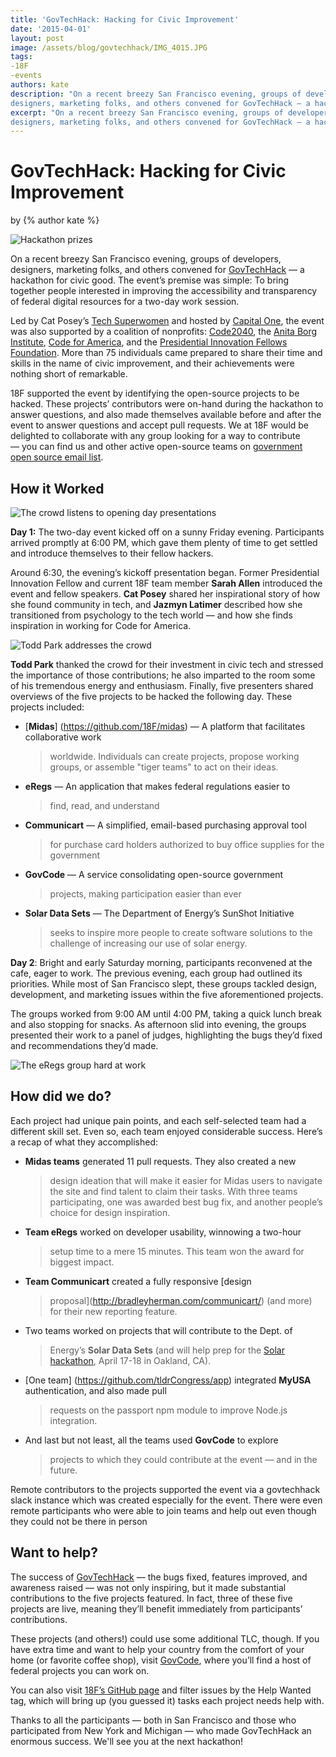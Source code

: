 ```yaml
---
title: 'GovTechHack: Hacking for Civic Improvement'
date: '2015-04-01'
layout: post
image: /assets/blog/govtechhack/IMG_4015.JPG
tags: 
-18F
-events
authors: kate
description: "On a recent breezy San Francisco evening, groups of developers,
designers, marketing folks, and others convened for GovTechHack — a hackathon for civic good. The event’s premise was simple: To bring together people interested in improving the accessibility and transparency of federal digital resources for a two-day work session."
excerpt: "On a recent breezy San Francisco evening, groups of developers,
designers, marketing folks, and others convened for GovTechHack — a hackathon for civic good. The event’s premise was simple: To bring together people interested in improving the accessibility and transparency of federal digital resources for a two-day work session."
---
```

 GovTechHack: Hacking for Civic Improvement 
===========================================

<p class="authors">
  by {% author kate %}
</p>

<img alt="Hackathon prizes" src="/assets/blog/govtechhack/IMG_4015.JPG" class="align-left" />

On a recent breezy San Francisco evening, groups of developers,
designers, marketing folks, and others convened for
[GovTechHack](http://www.eventbrite.com/e/gov-tech-hack-by-the-people-for-the-people-tickets-16135863803)
— a hackathon for civic good. The event’s premise was simple: To bring
together people interested in improving the accessibility and
transparency of federal digital resources for a two-day work session.

Led by Cat Posey’s [Tech
Superwomen](http://www.techsuperwomensummit.com/) and hosted by
[Capital One](https://www.capitalone.com/), the event was also
supported by a coalition of nonprofits:
[Code2040](http://www.code2040.org/), the [Anita Borg
Institute](http://anitaborg.org/), [Code for
America](http://www.codeforamerica.org/), and the [Presidential
Innovation Fellows Foundation](http://presidentialinnovation.org/).
More than 75 individuals came prepared to share their time and skills in
the name of civic improvement, and their achievements were nothing short
of remarkable.

18F supported the event by identifying the open-source projects to be
hacked. These projects’ contributors were on-hand during the hackathon
to answer questions, and also made themselves available before and after
the event to answer questions and accept pull requests. We at 18F would
be delighted to collaborate with any group looking for a way to
contribute — you can find us and other active open-source teams on
[government open source email
list](mailto:government-open-source@googlegroups.com).

How it Worked
-------------

<img alt="The crowd listens to opening day presentations" src="/assets/blog/govtechhack/IMG_3998.JPG" class="align-left" />

**Day 1:** The two-day event kicked off on a sunny Friday evening.
Participants arrived promptly at 6:00 PM, which gave them plenty of time
to get settled and introduce themselves to their fellow hackers.

Around 6:30, the evening’s kickoff presentation began. Former
Presidential Innovation Fellow and current 18F team member **Sarah
Allen** introduced the event and fellow speakers. **Cat Posey** shared
her inspirational story of how she found community in tech, and **Jazmyn
Latimer** described how she transitioned from psychology to the tech
world — and how she finds inspiration in working for Code for America.

<img alt="Todd Park addresses the crowd" src="/assets/blog/govtechhack/IMG_3995.JPG" class="align-left" />

**Todd Park** thanked the crowd for their investment in civic tech and
stressed the importance of those contributions; he also imparted to the
room some of his tremendous energy and enthusiasm. Finally, five
presenters shared overviews of the five projects to be hacked the
following day. These projects included:

-   [**Midas**] (https://github.com/18F/midas) — A platform that facilitates collaborative work
    > worldwide. Individuals can create projects, propose working
    > groups, or assemble "tiger teams" to act on their ideas.

-   **eRegs** — An application that makes federal regulations easier to
    > find, read, and understand

-   **Communicart** — A simplified, email-based purchasing approval tool
    > for purchase card holders authorized to buy office supplies for
    > the government

-   **GovCode** — A service consolidating open-source government
    > projects, making participation easier than ever

-   **Solar Data Sets** — The Department of Energy’s SunShot Initiative
    > seeks to inspire more people to create software solutions to the
    > challenge of increasing our use of solar energy.

**Day 2**: Bright and early Saturday morning, participants reconvened at
the cafe, eager to work. The previous evening, each group had outlined
its priorities. While most of San Francisco slept, these groups tackled
design, development, and marketing issues within the five aforementioned
projects.

The groups worked from 9:00 AM until 4:00 PM, taking a quick lunch break
and also stopping for snacks. As afternoon slid into evening, the groups
presented their work to a panel of judges, highlighting the bugs they’d
fixed and recommendations they’d made.

<img alt="The eRegs group hard at work" src="/assets/blog/govtechhack/IMG_4014.JPG" class="align-left" />

How did we do?
--------------

Each project had unique pain points, and each self-selected team had a
different skill set. Even so, each team enjoyed considerable success.
Here’s a recap of what they accomplished:

-   **Midas teams** generated 11 pull requests. They also created a new
    > design ideation that will make it easier for Midas users to
    > navigate the site and find talent to claim their tasks. With three
    > teams participating, one was awarded best bug fix, and another
    > people’s choice for design inspiration.

-   **Team eRegs** worked on developer usability, winnowing a two-hour
    > setup time to a mere 15 minutes. This team won the award for
    > biggest impact.

-   **Team Communicart** created a fully responsive [design
    > proposal](http://bradleyherman.com/communicart/) (and more) for
    > their new reporting feature.

-   Two teams worked on projects that will contribute to the Dept. of
    > Energy’s **Solar Data Sets** (and will help prep for the
    > [Solar](http://www.google.com/url?q=http%3A%2F%2Fwww.eventbrite.com%2Fe%2Fsfuncube-solar-hackathon-2015-hackthesun-tickets-15720907658&sa=D&sntz=1&usg=AFQjCNHeofJcgjEj2djzh8eYPwV4S42TmA)[
    > ](http://www.eventbrite.com/e/sfuncube-solar-hackathon-2015-hackthesun-tickets-15720907658)[hackathon](http://www.google.com/url?q=http%3A%2F%2Fwww.eventbrite.com%2Fe%2Fsfuncube-solar-hackathon-2015-hackthesun-tickets-15720907658&sa=D&sntz=1&usg=AFQjCNHeofJcgjEj2djzh8eYPwV4S42TmA),
    > April 17-18 in Oakland, CA).

-   [One team] (https://github.com/tldrCongress/app) integrated **MyUSA** authentication, and also made pull
    > requests on the passport npm module to improve Node.js
    > integration.

-   And last but not least, all the teams used **GovCode** to explore
    > projects to which they could contribute at the event — and in the
    > future.

Remote contributors to the projects supported the event via a
govtechhack slack instance which was created especially for the event.
There were even remote participants who were able to join teams and help
out even though they could not be there in person

Want to help?
-------------

The success of
[GovTechHack](https://twitter.com/search?f=realtime&q=%23GovTechHack&src=typd)
— the bugs fixed, features improved, and awareness raised — was not only
inspiring, but it made substantial contributions to the five projects
featured. In fact, three of these five projects are live, meaning
they’ll benefit immediately from participants’ contributions.

These projects (and others!) could use some additional TLC, though. If
you have extra time and want to help your country from the comfort of
your home (or favorite coffee shop), visit
[GovCode](https://www.govcode.org/), where you’ll find a host of
federal projects you can work on.

You can also visit [18F’s GitHub page](https://github.com/18F) and
filter issues by the Help Wanted tag, which will bring up (you guessed
it) tasks each project needs help with.

Thanks to all the participants — both in San Francisco and those who
participated from New York and Michigan — who made GovTechHack an
enormous success. We'll see you at the next hackathon!